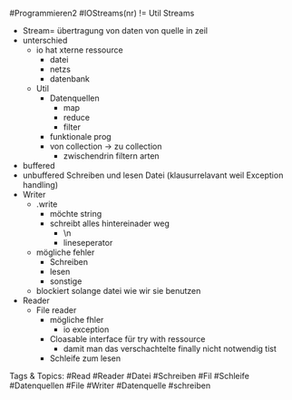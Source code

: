  #Programmieren2 #IOStreams(nr)
 != Util Streams
  - Stream= übertragung von daten von quelle in zeil
  - unterschied
    - io hat xterne ressource
      - datei
      - netzs
      - datenbank
    - Util
      - Datenquellen
        - map
        - reduce
        - filter
      - funktionale prog
      - von collection -> zu collection
        - zwischendrin filtern
 arten
  - buffered 
  - unbuffered
 Schreiben und lesen Datei
  (klausurrelavant weil Exception handling)
  - Writer
    - .write
      - möchte string
      - schreibt alles hintereinader weg
        - \n
        - lineseperator
    - mögliche fehler
      - Schreiben
      - lesen
      - sonstige
    - blockiert solange datei wie wir sie benutzen
  - Reader
    - File reader
      - mögliche fhler
        - io exception
      - Cloasable interface für try with ressource
        - damit man das verschachtelte finally nicht notwendig tist
      - Schleife zum lesen

   Tags & Topics:
   #Read
   #Reader
   #Datei
   #Schreiben
   #Fil
   #Schleife
   #Datenquellen
   #File
   #Writer
   #Datenquelle
   #schreiben